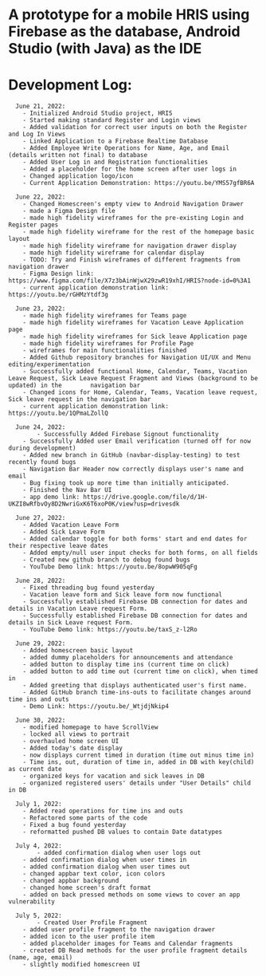# A prototype for a mobile HRIS using Firebase as the database, Android Studio (with Java) as the IDE


# Development Log:
      June 21, 2022: 
		- Initialized Android Studio project, HRIS
		- Started making standard Register and Login views 
		- Added validation for correct user inputs on both the Register and Log In Views
		- Linked Application to a Firebase Realtime Database
		- Added Employee Write Operations for Name, Age, and Email (details written not final) to database
		- Added User Log in and Registration functionalities
		- Added a placeholder for the home screen after user logs in
		- Changed application logo/icon
		- Current Application Demonstration: https://youtu.be/YMS57gfBR6A  
      
      June 22, 2022:
		- Changed Homescreen's empty view to Android Navigation Drawer
		- made a Figma Design file
		- made high fidelity wireframes for the pre-existing Login and Register pages
		- made high fidelity wireframe for the rest of the homepage basic layout
		- made high fidelity wireframe for navigation drawer display
		- made high fidelity wireframe for calendar display
		- TODO: Try and Finish wireframes of different fragments from navigation drawer
		- Figma Design link: https://www.figma.com/file/X7z3bAinWjwX29zwR19xhI/HRIS?node-id=0%3A1
		- current application demonstration link: https://youtu.be/rGHMzYtdf3g

      June 23, 2022:
		- made high fidelity wireframes for Teams page
		- made high fidelity wireframes for Vacation Leave Application page
		- made high fidelity wireframes for Sick leave Application page
		- made high fidelity wireframes for Profile Page
		- wireframes for main functionalities finished
		- Added Github repository branches for Navigation UI/UX and Menu editing/experimentation
		- Successfully added functional Home, Calendar, Teams, Vacation Leave Request, Sick Leave Request Fragment and Views (background to be updated) in the 		  navigation bar
		- Changed icons for Home, Calendar, Teams, Vacation leave request, Sick leave request in the navigation bar
		- current application demonstration link: https://youtu.be/1QPmaLZollQ 
	
      June 24, 2022:
	     	- Successfully Added Firebase Signout functionality
		- Successfully Added user Email verification (turned off for now during development)
		- Added new branch in GitHub (navbar-display-testing) to test recently found bugs
		- Navigation Bar Header now correctly displays user's name and email
		- Bug fixing took up more time than initially anticipated.
		- Finished the Nav Bar UI
		- app demo link: https://drive.google.com/file/d/1H-UKZI8wRfbvOy8D2NwriGxK6T6xoP0K/view?usp=drivesdk
		
      June 27, 2022: 
		- Added Vacation Leave Form
		- Added Sick Leave Form
		- Added calendar toggle for both forms' start and end dates for their respective leave dates
		- Added empty/null user input checks for both forms, on all fields
		- Created new github branch to debug found bugs
		- YouTube Demo link: https://youtu.be/8opwW905qFg
		
      June 28, 2022:
		- Fixed threading bug found yesterday
		- Vacation leave form and Sick leave form now functional
		- Successfully established Firebase DB connection for dates and details in Vacation Leave request Form.
		- Successfully established Firebase DB connection for dates and details in Sick Leave request Form.
		- YouTube Demo link: https://youtu.be/taxS_z-l2Ro
		
      June 29, 2022:
		- Added homescreen basic layout
		- added dummy placeholders for announcements and attendance
		- added button to display time ins (current time on click) 
		- added button to add time out (current time on click), when timed in 
		- Added greeting that displays authenticated user's first name.
		- Added GitHub branch time-ins-outs to facilitate changes around time ins and outs
		- Demo Link: https://youtu.be/_WtjdjNkip4
		
      June 30, 2022:
		- modified homepage to have ScrollView
		- locked all views to portrait
		- overhauled home screen UI
		- Added today's date display
		- now displays current timed in duration (time out minus time in)
		- Time ins, out, duration of time in, added in DB with key(child) as current date
		- organized keys for vacation and sick leaves in DB
		- organized registered users' details under "User Details" child in DB
		
      July 1, 2022:
		- Added read operations for time ins and outs
		- Refactored some parts of the code
		- Fixed a bug found yesterday
		- reformatted pushed DB values to contain Date datatypes
      
      July 4, 2022:
      		- added confirmation dialog when user logs out
		- added confirmation dialog when user times in
		- added confirmation dialog when user times out
		- changed appbar text color, icon colors
		- changed appbar background
		- changed home screen's draft format
		- added on back pressed methods on some views to cover an app vulnerability
      
      July 5, 2022:
       		- Created User Profile Fragment
		- added user profile fragment to the navigation drawer
		- added icon to the user profile item
		- added placeholder images for Teams and Calendar fragments
		- created DB Read methods for the user profile fragment details (name, age, email)
		- slightly modified homescreen UI
